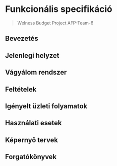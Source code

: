 ﻿# Funkcionális specifikáció
>Welness Budget Project
>AFP-Team-6

## Bevezetés

## Jelenlegi helyzet

## Vágyálom rendszer

## Feltételek

## Igényelt üzleti folyamatok 

## Használati esetek

## Képernyő tervek

## Forgatókönyvek

